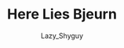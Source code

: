---
media: "images/rounds/round_4_2/here_lies_bjeurn.png"
media_type: image
title: Here Lies Bjeurn
author: [Lazy_Shyguy]
desc: Bjeurn Suez visits his own grave.
---